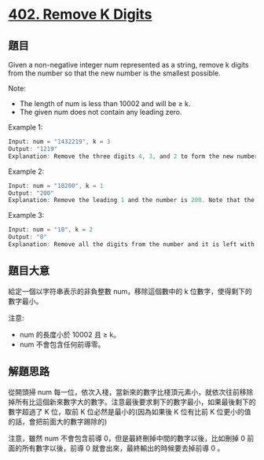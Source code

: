 # [402. Remove K Digits](https://leetcode.com/problems/remove-k-digits/)

## 題目

Given a non-negative integer num represented as a string, remove k digits from the number so that the new number is the smallest possible.

Note:

- The length of num is less than 10002 and will be ≥ k.
- The given num does not contain any leading zero.


Example 1:

```c
Input: num = "1432219", k = 3
Output: "1219"
Explanation: Remove the three digits 4, 3, and 2 to form the new number 1219 which is the smallest.
```

Example 2:

```c
Input: num = "10200", k = 1
Output: "200"
Explanation: Remove the leading 1 and the number is 200. Note that the output must not contain leading zeroes.
```

Example 3:

```c
Input: num = "10", k = 2
Output: "0"
Explanation: Remove all the digits from the number and it is left with nothing which is 0.
```

## 題目大意

給定一個以字符串表示的非負整數 num，移除這個數中的 k 位數字，使得剩下的數字最小。

注意:

- num 的長度小於 10002 且 ≥ k。
- num 不會包含任何前導零。


## 解題思路

從開頭掃 num 每一位，依次入棧，當新來的數字比棧頂元素小，就依次往前移除掉所有比這個新來數字大的數字。注意最後要求剩下的數字最小，如果最後剩下的數字超過了 K 位，取前 K 位必然是最小的(因為如果後 K 位有比前 K 位更小的值的話，會把前面大的數字踢除的)

注意，雖然 num 不會包含前導 0，但是最終刪掉中間的數字以後，比如刪掉 0 前面的所有數字以後，前導 0 就會出來，最終輸出的時候要去掉前導 0 。
